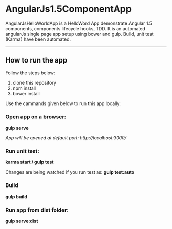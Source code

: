 # AngularJs1.5ComponentApp

AngularJsHelloWorldApp is a HelloWord App demonstrate Angular 1.5 components, components lifecycle hooks, TDD. It is an automated angularJs single page app setup using bower and gulp. Build, unit test (Karma) have been automated.  

* * *

## How to run the app

Follow the steps below:  
1. clone this repository  
2. npm install  
3. bower install

Use the cammands given below to run this app locally:

### Open app on a browser:
**gulp serve**

*App will be opened at default port: http://localhost:3000/*

### Run unit test:
**karma start / gulp test**

Changes are being watched if you run test as:
**gulp test:auto**

### Build
**gulp build**

### Run app from dist folder:
**gulp serve:dist**
